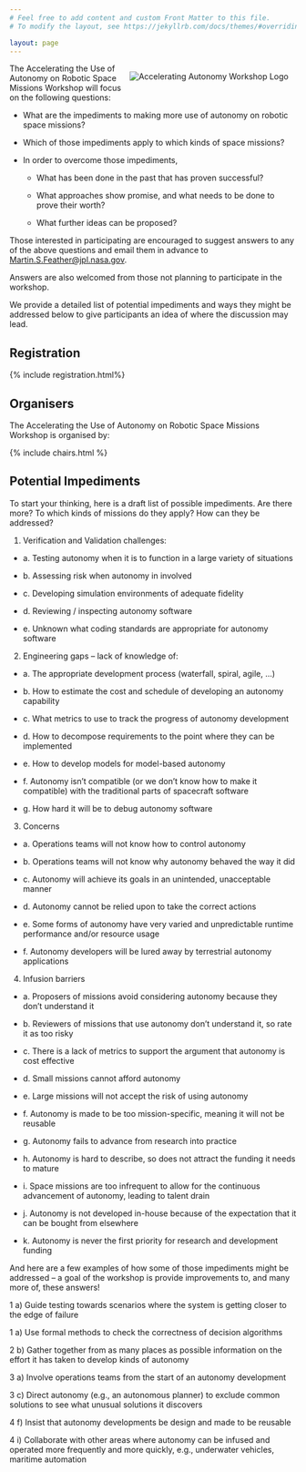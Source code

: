 ```yaml
---
# Feel free to add content and custom Front Matter to this file.
# To modify the layout, see https://jekyllrb.com/docs/themes/#overriding-theme-defaults

layout: page
---
```


<img alt="Accelerating Autonomy Workshop Logo" style="float: right; margin: 1em" src="{{site.logos}}/acceleratingautonomylogo.png">

The Accelerating the Use of Autonomy on Robotic Space Missions Workshop will focus on the following questions:

- What are the impediments to making more use of autonomy on robotic space missions?

- Which of those impediments apply to which kinds of space missions?

- In order to overcome those impediments,

	- What has been done in the past that has proven successful?

	- What approaches show promise, and what needs to be done to prove their worth?

	- What further ideas can be proposed?

Those interested in participating are encouraged to suggest answers to any of the above questions and email them in advance to Martin.S.Feather@jpl.nasa.gov.

Answers are also welcomed from those not planning to participate in the workshop.

We provide a detailed list of potential impediments and ways they might be addressed below to give participants an idea of where the discussion may lead. 

## Registration
  {% include registration.html%}

## Organisers


The Accelerating the Use of Autonomy on Robotic Space Missions Workshop is organised by:

  {% include chairs.html %}

## Potential Impediments
To start your thinking, here is a draft list of possible impediments. Are there more? To which kinds of missions do they apply? How can they be addressed?

1. Verification and Validation challenges:

  - a. Testing autonomy when it is to function in a large variety of situations

  - b. Assessing risk when autonomy in involved

  - c. Developing simulation environments of adequate fidelity

  - d. Reviewing / inspecting autonomy software

  - e. Unknown what coding standards are appropriate for autonomy software

2. Engineering gaps – lack of knowledge of:

  - a. The appropriate development process (waterfall, spiral, agile, …)

  - b. How to estimate the cost and schedule of developing an autonomy capability

  - c. What metrics to use to track the progress of autonomy development

  - d. How to decompose requirements to the point where they can be implemented

  - e. How to develop models for model-based autonomy

  - f. Autonomy isn’t compatible (or we don’t know how to make it compatible) with the traditional parts of spacecraft software

  - g. How hard it will be to debug autonomy software

3. Concerns

  - a. Operations teams will not know how to control autonomy

  - b. Operations teams will not know why autonomy behaved the way it did

  - c. Autonomy will achieve its goals in an unintended, unacceptable manner

  - d. Autonomy cannot be relied upon to take the correct actions

  - e. Some forms of autonomy have very varied and unpredictable runtime performance and/or resource usage

  - f. Autonomy developers will be lured away by terrestrial autonomy applications

4. Infusion barriers

  - a. Proposers of missions avoid considering autonomy because they don’t understand it

  - b. Reviewers of missions that use autonomy don’t understand it, so rate it as too risky

  - c. There is a lack of metrics to support the argument that autonomy is cost effective

  - d. Small missions cannot afford autonomy

  - e. Large missions will not accept the risk of using autonomy

  - f. Autonomy is made to be too mission-specific, meaning it will not be reusable

  - g. Autonomy fails to advance from research into practice

  - h. Autonomy is hard to describe, so does not attract the funding it needs to mature

  - i. Space missions are too infrequent to allow for the continuous advancement of autonomy, leading to talent drain

  - j. Autonomy is not developed in-house because of the expectation that it can be bought from elsewhere

  - k. Autonomy is never the first priority for research and development funding

And here are a few examples of how some of those impediments might be addressed – a goal of the workshop is provide improvements to, and many more of, these answers!

1 a) Guide testing towards scenarios where the system is getting closer to the edge of failure

1 a) Use formal methods to check the correctness of decision algorithms

2 b) Gather together from as many places as possible information on the effort it has taken to develop kinds of autonomy

3 a) Involve operations teams from the start of an autonomy development

3 c) Direct autonomy (e.g., an autonomous planner) to exclude common solutions to see what unusual solutions it discovers

4 f) Insist that autonomy developments be design and made to be reusable

4 i) Collaborate with other areas where autonomy can be infused and operated more frequently and more quickly, e.g., underwater vehicles, maritime automation 
